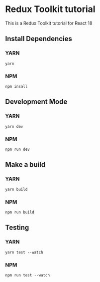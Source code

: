 # Redux Toolkit tutorial

This is a Redux Toolkit tutorial for React 18

## Install Dependencies

### YARN

```
yarn
```

### NPM

```
npm insall
```

## Development Mode

### YARN

```
yarn dev
```

### NPM

```
npm run dev
```

## Make a build

### YARN

```
yarn build
```

### NPM

```
npm run build
```

## Testing

### YARN

```
yarn test --watch
```

### NPM

```
npm run test --watch
```